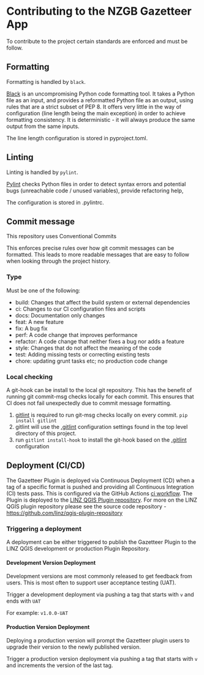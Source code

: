 
# Contributing to the NZGB Gazetteer App
To contribute to the project certain standards are enforced and must be follow.

## Formatting

Formatting is handled by `black`.

[Black](https://github.com/psf/black) is an uncompromising Python code formatting tool. It takes a Python file as an input, and provides a reformatted Python file as an output, using rules that are a strict subset of PEP 8. It offers very little in the way of configuration (line length being the main exception) in order to achieve formatting consistency. It is deterministic - it will always produce the same output from the same inputs.

The line length configuration is stored in pyproject.toml.

## Linting

Linting is handled by `pylint`.

[Pylint](https://www.pylint.org/) checks Python files in order to detect
syntax errors and potential bugs (unreachable code / unused variables), provide refactoring help,

The configuration is stored in .pylintrc.

## Commit message

This repository uses Conventional Commits

This enforces precise rules over how git commit messages can be formatted.
This leads to more readable messages that are easy to follow when looking
through the project history.


### Type

Must be one of the following:

- build: Changes that affect the build system or external dependencies
- ci: Changes to our CI configuration files and scripts
- docs: Documentation only changes
- feat: A new feature
- fix: A bug fix
- perf: A code change that improves performance
- refactor: A code change that neither fixes a bug nor adds a feature
- style: Changes that do not affect the meaning of the code
- test: Adding missing tests or correcting existing tests
- chore: updating grunt tasks etc; no production code change


### Local checking
A git-hook can be install to the local git repository.
This has the benefit of running git commit-msg checks locally for each commit.
This ensures that CI does not fail unexpectedly due to commit message formatting.


1. [gitlint](https://jorisroovers.com/gitlint/) is required to run git-msg checks locally on every commit.
`pip install gitlint`
2. gitlint will use the [.gitlint](.gitlint) configuration settings found in the top level directory of this project.
3. run `gitlint install-hook` to install the git-hook based on the [.gitlint](.gitlint) configuration


## Deployment (CI/CD)
The Gazetteer Plugin is deployed via Continuous Deployment (CD) when a tag of a specific format is pushed
and providing all Continuous Integration (CI) tests pass. This is configured via the GitHub Actions [ci
workflow](https://github.com/linz/gazetteer/blob/master/.github/workflows/ci.yml). The Plugin is deployed to the
[LINZ QGIS Plugin repository](https://plugins.qgis.linz.govt.nz/v1/plugin). For more on the LINZ QGIS plugin repository
please see the source code repository - https://github.com/linz/qgis-plugin-repository

### Triggering a deployment
A deployment can be either triggered to publish the Gazetteer Plugin to the LINZ QGIS development or production Plugin
Repository.

#### Development Version Deployment
Development versions are most commonly released to get feedback from users. This is most often to support
user acceptance testing (UAT).

Trigger a development deployment via pushing a tag that starts with `v` and ends with `UAT`

For example: `v1.0.0-UAT`

#### Production Version Deployment
Deploying a production version will prompt the Gazetteer plugin users to upgrade their version to the newly
published version.

Trigger a production version deployment via pushing a tag that starts with `v` and increments the version of the last tag.
